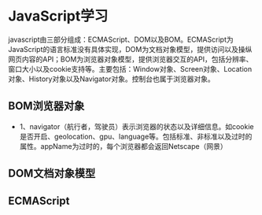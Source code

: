 # JavaScript学习
javascript由三部分组成：ECMAScript、DOM以及BOM。ECMAScript为JavaScript的语言标准没有具体实现，DOM为文档对象模型，提供访问以及操纵网页内容的API；BOM为浏览器对象模型，提供浏览器交互的API，包括分辨率、窗口大小以及cookie支持等。主要包括：Window对象、Screen对象、Location对象、History对象以及Navigator对象。控制台也属于浏览器对象。
## BOM浏览器对象
- 1、navigator（航行者，驾驶员）表示浏览器的状态以及详细信息。如cookie是否开启、geolocation、gpu、language等。包括标准、非标准以及过时的属性。appName为过时的，每个浏览器都会返回Netscape（网景）

## DOM文档对象模型


## ECMAScript